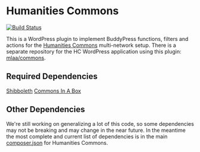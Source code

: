 # Humanities Commons

[![Build Status](https://travis-ci.org/mlaa/humanities-commons.svg)](https://travis-ci.org/mlaa/humanities-commons)

This is a WordPress plugin to implement BuddyPress functions, filters and actions for the [Humanities Commons](https://hcommons.org) multi-network setup. There is a separate repository for the HC WordPress application using this plugin: [mlaa/commons](https://github.com/mlaa/commons).

## Required Dependencies

[Shibboleth](https://github.com/mlaa/shibboleth)
[Commons In A Box](https://github.com/cuny-academic-commons/commons-in-a-box)

## Other Dependencies

We're still working on generalizing a lot of this code, so some dependencies may not be breaking and may change in the near future. In the meantime the most complete and current list of dependencies is in the main [composer.json](https://github.com/mlaa/commons/blob/master/composer.json) for Humanities Commons.
